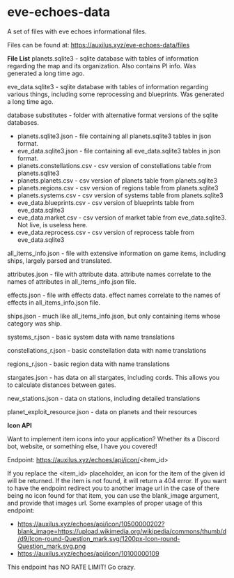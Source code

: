 # eve-echoes-data
A set of files with eve echoes informational files.

Files can be found at: https://auxilus.xyz/eve-echoes-data/files

__File List__
planets.sqlite3 - sqlite database with tables of information regarding the map and its organization. Also contains PI info. Was generated a long time ago.

eve_data.sqlite3 - sqlite database with tables of information regarding various things, including some reprocessing and blueprints. Was generated a long time ago.

database substitutes - folder with alternative format versions of the sqlite databases.
   - planets.sqlite3.json - file containing all planets.sqlite3 tables in json format.
   - eve_data.sqlite3.json - file containing all eve_data.sqlite3 tables in json format.
   - planets.constellations.csv - csv version of constellations table from planets.sqlite3
   - planets.planets.csv - csv version of planets table from planets.sqlite3
   - planets.regions.csv - csv version of regions table from planets.sqlite3
   - planets.systems.csv - csv version of systems table from planets.sqlite3
   - eve_data.blueprints.csv - csv version of blueprints table from eve_data.sqlite3
   - eve_data.market.csv - csv version of market table from eve_data.sqlite3. Not live, is useless here.
   - eve_data.reprocess.csv - csv version of reprocess table from eve_data.sqlite3

all_items_info.json - file with extensive information on game items, including ships, largely parsed and translated.

attributes.json - file with attribute data. attribute names correlate to the names of attributes in all_items_info.json file.

effects.json - file with effects data. effect names correlate to the names of effects in all_items_info.json file.

ships.json - much like all_items_info.json, but only containing items whose category was ship.

systems_r.json - basic system data with name translations

constellations_r.json - basic constellation data with name translations

regions_r.json - basic region data with name translations

stargates.json - has data on all stargates, including cords. This allows you to calculate distances between gates.

new_stations.json - data on stations, including detailed translations

planet_exploit_resource.json - data on planets and their resources


__Icon API__

Want to implement item icons into your application? Whether its a Discord bot, website, or something else, I have you covered! 

Endpoint: https://auxilus.xyz/echoes/api/icon/<item_id>

If you replace the <item_id> placeholder, an icon for the item of the given id will be returned. If the item is not found, it will return a 404 error. If you want to have the endpoint redirect you to another image url in the case of there being no icon found for that item, you can use the blank_image argument, and provide that images url. Some examples of proper usage of this endpoint:
- https://auxilus.xyz/echoes/api/icon/10500000202?blank_image=https://upload.wikimedia.org/wikipedia/commons/thumb/d/d9/Icon-round-Question_mark.svg/1200px-Icon-round-Question_mark.svg.png
- https://auxilus.xyz/echoes/api/icon/10100000109

This endpoint has NO RATE LIMIT! Go crazy.

